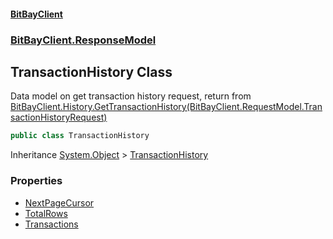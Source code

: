 #### [BitBayClient](./index.md 'index')
### [BitBayClient.ResponseModel](./BitBayClient-ResponseModel.md 'BitBayClient.ResponseModel')
## TransactionHistory Class
Data model on get transaction history request, return from [BitBayClient.History.GetTransactionHistory(BitBayClient.RequestModel.TransactionHistoryRequest)](https://docs.microsoft.com/en-us/dotnet/api/BitBayClient.History.GetTransactionHistory#BitBayClient_History_GetTransactionHistory_BitBayClient_RequestModel_TransactionHistoryRequest_ 'BitBayClient.History.GetTransactionHistory(BitBayClient.RequestModel.TransactionHistoryRequest)')  
```csharp
public class TransactionHistory
```
Inheritance [System.Object](https://docs.microsoft.com/en-us/dotnet/api/System.Object 'System.Object') &gt; [TransactionHistory](./BitBayClient-ResponseModel-TransactionHistory.md 'BitBayClient.ResponseModel.TransactionHistory')  
### Properties
- [NextPageCursor](./BitBayClient-ResponseModel-TransactionHistory-NextPageCursor.md 'BitBayClient.ResponseModel.TransactionHistory.NextPageCursor')
- [TotalRows](./BitBayClient-ResponseModel-TransactionHistory-TotalRows.md 'BitBayClient.ResponseModel.TransactionHistory.TotalRows')
- [Transactions](./BitBayClient-ResponseModel-TransactionHistory-Transactions.md 'BitBayClient.ResponseModel.TransactionHistory.Transactions')
